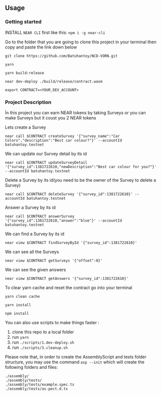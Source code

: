 ## Usage

### Getting started

INSTALL `NEAR CLI` first like this: `npm i -g near-cli`


  Go to the folder that you are going to clone this project in your terminal then copy and paste the link down below

    git clone https://github.com/Batuhantoy/NCD-VORN.git

    yarn

    yarn build:release

    near dev-deploy ./build/release/contract.wasm

    export CONTRACT=<YOUR_DEV_ACCOUNT>


### Project Description

  İn this project you can earn NEAR tokens by taking Surveys or you can make Surveys but it coust you 2 NEAR tokens

  Lets create a Survey
  
    near call $CONTRACT createSurvey '{"survey_name":"Car Colors","description":"Best car colour?"}' --accountId batuhantoy.testnet

  We can update our Survey detail by its id
  
    near call $CONTRACT updateSurveyDetail '{"survey_id":1381722610,"newDescription":"Best car colour for you?"}' --accountId batuhantoy.testnet
  
  Delete a Survey by its id(you need to be the owner of the Survey to delete a Survey)
  
    near call $CONTRACT deleteSurvey '{"survey_id":1381722610}' --accountId batuhantoy.testnet

  Answer a Survey by its id
  
    near call $CONTRACT answerSurvey '{"survey_id":1381722610,"answer":"blue"}' --accountId batuhantoy.testnet

  We can find a Survey by its id
  
    near view $CONTRACT findSurveyById '{"survey_id":1381722610}'

  We can see all the Surveys
  
    near view $CONTRACT getSurveys '{"offset":0}'
    
  We can see the given answers
  
    near view $CONTRACT getAnswers '{"survey_id":1381722610}'







To clear yarn cache and reset the contract go into your terminal

    yarn clean cache
  
    yarn install
  
    npm install



You can also use scripts to make things faster :

1. clone this repo to a local folder
2. run `yarn`
3. run `./scripts/1.dev-deploy.sh`
5. run `./scripts/3.cleanup.sh`




Please note that, in order to create the AssemblyScript and tests folder structure, you may use the command `asp --init` which will create the following folders and files:

```
./assembly/
./assembly/tests/
./assembly/tests/example.spec.ts
./assembly/tests/as-pect.d.ts
```

